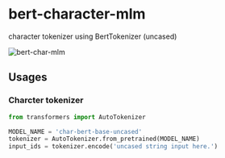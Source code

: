 # bert-character-mlm

character tokenizer using BertTokenizer (uncased)

![bert-char-mlm](https://user-images.githubusercontent.com/11364584/142732816-81e1fbe8-c665-4351-bab3-cd00b1659b61.png)

## Usages

### Charcter tokenizer

```python
from transformers import AutoTokenizer

MODEL_NAME = 'char-bert-base-uncased'
tokenizer = AutoTokenizer.from_pretrained(MODEL_NAME)
input_ids = tokenizer.encode('uncased string input here.')
```
